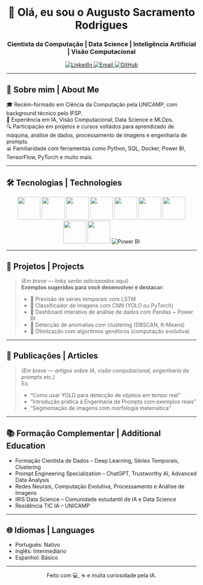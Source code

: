 <h1 align="center">👋 Olá, eu sou o Augusto Sacramento Rodrigues</h1>
<h3 align="center">Cientista da Computação | Data Science | Inteligência Artificial | Visão Computacional</h3>

<p align="center">
  <a href="https://www.linkedin.com/in/augusto-sr-0533a719b/" target="_blank">
    <img alt="LinkedIn" src="https://img.shields.io/badge/-LinkedIn-blue?logo=linkedin&logoColor=white">
  </a>
  <a href="mailto:augustorodrigues1@outlook.com">
    <img alt="Email" src="https://img.shields.io/badge/-Email-red?logo=gmail&logoColor=white">
  </a>
  <a href="https://github.com/AugustoSRodrigues">
    <img alt="GitHub" src="https://img.shields.io/badge/-GitHub-black?logo=github&logoColor=white">
  </a>
</p>

---

## 🚀 Sobre mim | About Me

🎓 Recém-formado em Ciência da Computação pela UNICAMP, com background técnico pelo IFSP.  
🤖 Experiência em IA, Visão Computacional, Data Science e MLOps.  
🔍 Participação em projetos e cursos voltados para aprendizado de máquina, análise de dados, processamento de imagens e engenharia de prompts.  
📊 Familiaridade com ferramentas como Python, SQL, Docker, Power BI, TensorFlow, PyTorch e muito mais.

---

## 🛠️ Tecnologias | Technologies

<p align="center">
  <img src="https://cdn.jsdelivr.net/gh/devicons/devicon/icons/python/python-original.svg" width="60" height="60"/>
  <img src="https://cdn.jsdelivr.net/gh/devicons/devicon/icons/pytorch/pytorch-original.svg" width="60" height="60"/>
  <img src="https://cdn.jsdelivr.net/gh/devicons/devicon/icons/tensorflow/tensorflow-original.svg" width="60" height="60"/>
  <img src="https://cdn.jsdelivr.net/gh/devicons/devicon/icons/docker/docker-original.svg" width="60" height="60"/>
  <img src="https://cdn.jsdelivr.net/gh/devicons/devicon/icons/linux/linux-original.svg" width="60" height="60"/>
  <img src="https://cdn.jsdelivr.net/gh/devicons/devicon/icons/mysql/mysql-original.svg" width="60" height="60"/>
  <img src="https://cdn.jsdelivr.net/gh/devicons/devicon/icons/git/git-original.svg" width="60" height="60"/>
  <img src="https://cdn.jsdelivr.net/gh/devicons/devicon/icons/c/c-original.svg" width="60" height="60"/>
  <img src="https://cdn.jsdelivr.net/gh/devicons/devicon/icons/cplusplus/cplusplus-original.svg" width="60" height="60"/>
  <img src="https://img.icons8.com/color/60/000000/power-bi.png" alt="Power BI"/>
</p>

---

## 📂 Projetos | Projects

> *(Em breve — links serão adicionados aqui)*  
> **Exemplos sugeridos para você desenvolver e destacar:**
>
> - 📌 Previsão de séries temporais com LSTM  
> - 📌 Classificador de imagens com CNN (YOLO ou PyTorch)  
> - 📌 Dashboard interativo de análise de dados com Pandas + Power BI  
> - 📌 Detecção de anomalias com clustering (DBSCAN, K-Means)  
> - 📌 Otimização com algoritmos genéticos (computação evolutiva)  

---

## 📝 Publicações | Articles

> *(Em breve — artigos sobre IA, visão computacional, engenharia de prompts etc.)*  
> Ex:  
> - “Como usar YOLO para detecção de objetos em tempo real”  
> - “Introdução prática à Engenharia de Prompts com exemplos reais”  
> - “Segmentação de imagens com morfologia matemática”

---

## 📚 Formação Complementar | Additional Education

- Formação Cientista de Dados – Deep Learning, Séries Temporais, Clustering  
- Prompt Engineering Specialization – ChatGPT, Trustworthy AI, Advanced Data Analysis  
- Redes Neurais, Computação Evolutiva, Processamento e Análise de Imagens  
- IRIS Data Science – Comunidade estudantil de IA e Data Science  
- Residência TIC IA – UNICAMP  

---

## 🌐 Idiomas | Languages

- Português: Nativo  
- Inglês: Intermediário  
- Espanhol: Básico  

---

<p align="center">Feito com 💻, ☕ e muita curiosidade pela IA.</p>
